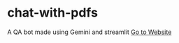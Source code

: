 # chat-with-pdfs
 A QA bot made using Gemini and streamlit
[Go to Website](https://chat-with-pdfs-gemini.streamlit.app/)
